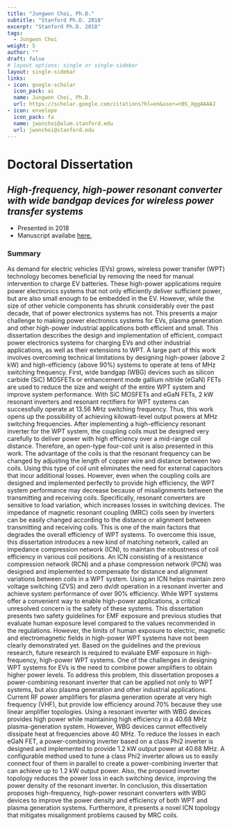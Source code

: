 ```yaml
---
title: "Jungwon Choi, Ph.D."
subtitle: "Stanford Ph.D. 2018"
excerpt: "Stanford Ph.D. 2018"
tags:
  - Jungwon Choi
weight: 5
author: ""
draft: false
# layout options: single or single-sidebar
layout: single-sidebar
links:
- icon: google-scholar
  icon_pack: ai
  name: Jungwon Choi, Ph.D.
  url: https://scholar.google.com/citations?hl=en&user=n0S_XggAAAAJ
- icon: envelope
  icon_pack: fa
  name: jwonchoi@alum.stanford.edu
  url: jwonchoi@stanford.edu
---
```


# Doctoral Dissertation

## *High-frequency, high-power resonant converter with wide bandgap devices for wireless power transfer systems*
 + Presented in 2018
 + Manuscript availabe [here.](https://searchworks.stanford.edu/view/12854783)
 
### Summary

As demand for electric vehicles (EVs) grows, wireless power transfer (WPT) technology becomes beneficial by removing the need for manual intervention to charge EV batteries. These high-power applications require power electronics systems that not only efficiently deliver sufficient power, but are also small enough to be embedded in the EV. However, while the size of other vehicle components has shrunk considerably over the past decade, that of power electronics systems has not. This presents a major challenge to making power electronics systems for EVs, plasma generation and other high-power industrial applications both efficient and small. This dissertation describes the design and implementation of efficient, compact power electronics systems for charging EVs and other industrial applications, as well as their extensions to WPT. A large part of this work involves overcoming technical limitations by designing high-power (above 2 kW) and high-efficiency (above 90%) systems to operate at tens of MHz switching frequency. First, wide bandgap (WBG) devices such as silicon carbide (SiC) MOSFETs or enhancement mode gallium nitride (eGaN) FETs are used to reduce the size and weight of the entire WPT system and improve system performance. With SiC MOSFETs and eGaN FETs, 2 kW resonant inverters and resonant rectifiers for WPT systems can successfully operate at 13.56 MHz switching frequency. Thus, this work opens up the possibility of achieving kilowatt-level output powers at MHz switching frequencies. After implementing a high-efficiency resonant inverter for the WPT system, the coupling coils must be designed very carefully to deliver power with high efficiency over a mid-range coil distance. Therefore, an open-type four-coil unit is also presented in this work. The advantage of the coils is that the resonant frequency can be changed by adjusting the length of copper wire and distance between two coils. Using this type of coil unit eliminates the need for external capacitors that incur additional losses. However, even when the coupling coils are designed and implemented perfectly to provide high efficiency, the WPT system performance may decrease because of misalignments between the transmitting and receiving coils. Specifically, resonant converters are sensitive to load variation, which increases losses in switching devices. The impedance of magnetic resonant coupling (MRC) coils seen by inverters can be easily changed according to the distance or alignment between transmitting and receiving coils. This is one of the main factors that degrades the overall efficiency of WPT systems. To overcome this issue, this dissertation introduces a new kind of matching network, called an impedance compression network (ICN), to maintain the robustness of coil efficiency in various coil positions. An ICN consisting of a resistance compression network (RCN) and a phase compression network (PCN) was designed and implemented to compensate for distance and alignment variations between coils in a WPT system. Using an ICN helps maintain zero voltage switching (ZVS) and zero dv/dt operation in a resonant inverter and achieve system performance of over 90% efficiency. While WPT systems offer a convenient way to enable high-power applications, a critical unresolved concern is the safety of these systems. This dissertation presents two safety guidelines for EMF exposure and previous studies that evaluate human exposure level compared to the values recommended in the regulations. However, the limits of human exposure to electric, magnetic and electromagnetic fields in high-power WPT systems have not been clearly demonstrated yet. Based on the guidelines and the previous research, future research is required to evaluate EMF exposure in high-frequency, high-power WPT systems. One of the challenges in designing WPT systems for EVs is the need to combine power amplifiers to obtain higher power levels. To address this problem, this dissertation proposes a power-combining resonant inverter that can be applied not only to WPT systems, but also plasma generation and other industrial applications. Current RF power amplifiers for plasma generation operate at very high frequency (VHF), but provide low efficiency around 70% because they use linear amplifier topologies. Using a resonant inverter with WBG devices provides high power while maintaining high efficiency in a 40.68 MHz plasma-generation system. However, WBG devices cannot effectively dissipate heat at frequencies above 40 MHz. To reduce the losses in each eGaN FET, a power-combining inverter based on a class Phi2 inverter is designed and implemented to provide 1.2 kW output power at 40.68 MHz. A configurable method used to tune a class Phi2 inverter allows us to easily connect four of them in parallel to create a power-combining inverter that can achieve up to 1.2 kW output power. Also, the proposed inverter topology reduces the power loss in each switching device, improving the power density of the resonant inverter. In conclusion, this dissertation proposes high-frequency, high-power resonant converters with WBG devices to improve the power density and efficiency of both WPT and plasma generation systems. Furthermore, it presents a novel ICN topology that mitigates misalignment problems caused by MRC coils.
